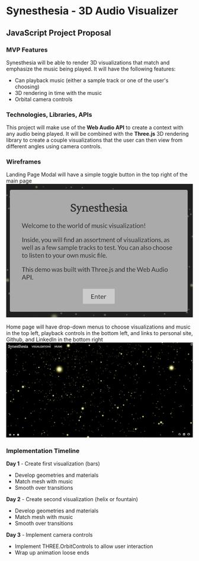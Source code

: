 # Synesthesia - 3D Audio Visualizer

## JavaScript Project Proposal

### MVP Features

Synesthesia will be able to render 3D visualizations that match and emphasize the music being played. It will have the following features:

* Can playback music (either a sample track or one of the user's choosing)
* 3D rendering in time with the music
* Orbital camera controls

### Technologies, Libraries, APIs

This project will make use of the **Web Audio API** to create a context with any audio being played. It will be combined with the **Three.js** 3D rendering library to create a couple visualizations that the user can then view from different angles using camera controls.

### Wireframes

Landing Page Modal will have a simple toggle button in the top right of the main page  
![image of landing page](https://github.com/tigerwins/Synesthesia/blob/master/images/modal.png "landing page modal")

Home page will have drop-down menus to choose visualizations and music in the top left, playback controls in the bottom left, and links to personal site, Github, and LinkedIn in the bottom right  
![image home page](https://github.com/tigerwins/Synesthesia/blob/master/images/home-screen.png "home page")

### Implementation Timeline

**Day 1** - Create first visualization (bars)
* Develop geometries and materials
* Match mesh with music
* Smooth over transitions

**Day 2** - Create second visualization (helix or fountain)
* Develop geometries and materials
* Match mesh with music
* Smooth over transitions

**Day 3** - Implement camera controls
* Implement THREE.OrbitControls to allow user interaction
* Wrap up animation loose ends

